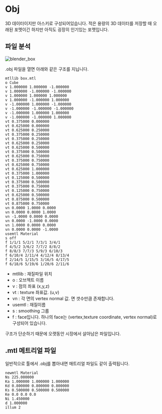 # Obj
3D 데이터이지만 아스키로 구성되어있습니다.
적은 용량의 3D 데이터를 저장할 때 오래된 포멧이긴 하지만 아직도 굉장히 인기있는 포멧입니다.

## 파일 분석
![blender_box](https://user-images.githubusercontent.com/1149996/49495307-e7613580-f8a5-11e8-86dd-c578f77adf27.png)

.obj 파일을 열면 아래와 같은 구조를 지닙니다.
```
mtllib box.mtl
o Cube
v 1.000000 1.000000 -1.000000
v 1.000000 -1.000000 -1.000000
v 1.000000 1.000000 1.000000
v 1.000000 -1.000000 1.000000
v -1.000000 1.000000 -1.000000
v -1.000000 -1.000000 -1.000000
v -1.000000 1.000000 1.000000
v -1.000000 -1.000000 1.000000
vt 0.375000 0.000000
vt 0.625000 0.000000
vt 0.625000 0.250000
vt 0.375000 0.250000
vt 0.375000 0.250000
vt 0.625000 0.250000
vt 0.625000 0.500000
vt 0.375000 0.500000
vt 0.625000 0.750000
vt 0.375000 0.750000
vt 0.625000 0.750000
vt 0.625000 1.000000
vt 0.375000 1.000000
vt 0.125000 0.500000
vt 0.375000 0.500000
vt 0.375000 0.750000
vt 0.125000 0.750000
vt 0.625000 0.500000
vt 0.875000 0.500000
vt 0.875000 0.750000
vn 0.0000 1.0000 0.0000
vn 0.0000 0.0000 1.0000
vn -1.0000 0.0000 0.0000
vn 0.0000 -1.0000 0.0000
vn 1.0000 0.0000 0.0000
vn 0.0000 0.0000 -1.0000
usemtl Material
s off
f 1/1/1 5/2/1 7/3/1 3/4/1
f 4/5/2 3/6/2 7/7/2 8/8/2
f 8/8/3 7/7/3 5/9/3 6/10/3
f 6/10/4 2/11/4 4/12/4 8/13/4
f 2/14/5 1/15/5 3/16/5 4/17/5
f 6/18/6 5/19/6 1/20/6 2/11/6
```

- mtllib : 재질파일 위치
- o : 오브젝트 이름
- v : 점의 좌표 (x,y,z)
- vt : texture 좌표값. (u,v)
- vn : 각 면의 vertex normal 값. 면 갯수만큼 존재합니다.
- usemtl : 재질이름
- s : smoothing 그룹
- f : face입니다. 하나의 face는 (vertex,texture coordinate, vertex normal)로 구성되어 있습니다.

구조가 단순하기 때문에 오랫동안 시장에서 살아남은 파일입니다.

## .mtl 메트리얼 파일
일반적으로 툴에서 .obj를 뽑아내면 매트리얼 파일도 같이 출력됩니다.
```
newmtl Material
Ns 225.000000
Ka 1.000000 1.000000 1.000000
Kd 0.800000 0.800000 0.800000
Ks 0.500000 0.500000 0.500000
Ke 0.0 0.0 0.0
Ni 1.450000
d 1.000000
illum 2
```